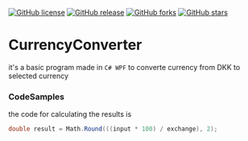 [![GitHub license](https://img.shields.io/github/license/Whiskers1/CurrencyConverter.svg)](https://github.com/Whiskers1/CurrencyConverter/blob/master/LICENSE)
[![GitHub release](https://img.shields.io/github/release/Whiskers1/CurrencyConverter.svg)](https://GitHub.com/Whiskers1/CurrencyConverter/releases/)
[![GitHub forks](https://img.shields.io/github/forks/Whiskers1/CurrencyConverter.svg?style=social&label=Fork&maxAge=2592000)](https://GitHub.com/Whiskers1/CurrencyConverter/network/)
[![GitHub stars](https://img.shields.io/github/stars/Whiskers1/CurrencyConverter.svg?style=social&label=Star&maxAge=2592000)](https://GitHub.com/Whiskers1/CurrencyConverter/stargazers/)

# CurrencyConverter
it's a basic program made in `C# WPF` to converte currency from DKK to selected currency

### CodeSamples
the code for calculating the results is

```C#
double result = Math.Round(((input * 100) / exchange), 2);
```
